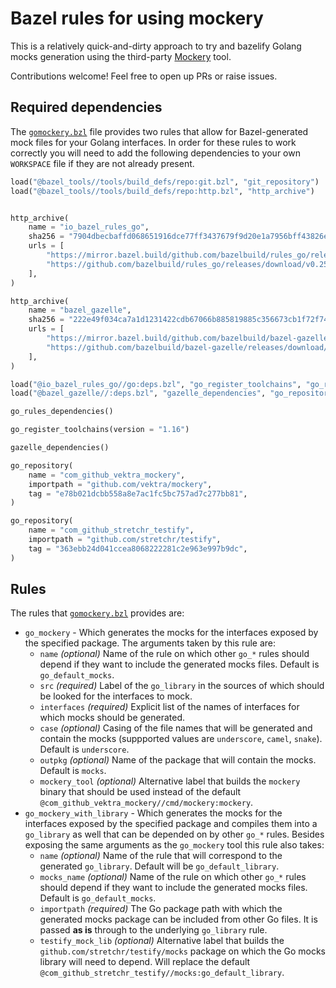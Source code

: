 # Bazel rules for using mockery

This is a relatively quick-and-dirty approach to try and bazelify Golang mocks generation using the
third-party [Mockery](https://github.com/vektra/mockery) tool.

Contributions welcome! Feel free to open up PRs or raise issues.

## Required dependencies

The [`gomockery.bzl`](./gomockery.bzl) file provides two rules that allow for Bazel-generated mock
files for your Golang interfaces. In order for these rules to work correctly you will need to add
the following dependencies to your own `WORKSPACE` file if they are not already present.

```python
load("@bazel_tools//tools/build_defs/repo:git.bzl", "git_repository")
load("@bazel_tools//tools/build_defs/repo:http.bzl", "http_archive")


http_archive(
    name = "io_bazel_rules_go",
    sha256 = "7904dbecbaffd068651916dce77ff3437679f9d20e1a7956bff43826e7645fcc",
    urls = [
        "https://mirror.bazel.build/github.com/bazelbuild/rules_go/releases/download/v0.25.1/rules_go-v0.25.1.tar.gz",
        "https://github.com/bazelbuild/rules_go/releases/download/v0.25.1/rules_go-v0.25.1.tar.gz",
    ],
)

http_archive(
    name = "bazel_gazelle",
    sha256 = "222e49f034ca7a1d1231422cdb67066b885819885c356673cb1f72f748a3c9d4",
    urls = [
        "https://mirror.bazel.build/github.com/bazelbuild/bazel-gazelle/releases/download/v0.22.3/bazel-gazelle-v0.22.3.tar.gz",
        "https://github.com/bazelbuild/bazel-gazelle/releases/download/v0.22.3/bazel-gazelle-v0.22.3.tar.gz",
    ],
)

load("@io_bazel_rules_go//go:deps.bzl", "go_register_toolchains", "go_rules_dependencies")
load("@bazel_gazelle//:deps.bzl", "gazelle_dependencies", "go_repository")

go_rules_dependencies()

go_register_toolchains(version = "1.16")

gazelle_dependencies()

go_repository(
    name = "com_github_vektra_mockery",
    importpath = "github.com/vektra/mockery",
    tag = "e78b021dcbb558a8e7ac1fc5bc757ad7c277bb81",
)

go_repository(
    name = "com_github_stretchr_testify",
    importpath = "github.com/stretchr/testify",
    tag = "363ebb24d041ccea8068222281c2e963e997b9dc",
)
```

## Rules

The rules that [`gomockery.bzl`](./gomockery.bzl) provides are:

- `go_mockery` - Which generates the mocks for the interfaces exposed by the specified package. The
    arguments taken by this rule are:
    - `name` _(optional)_ Name of the rule on which other `go_*` rules should depend if they want
        to include the generated mocks files. Default is `go_default_mocks`.
    - `src` _(required)_ Label of the `go_library` in the sources of which should be looked for the
        interfaces to mock.
    - `interfaces` _(required)_ Explicit list of the names of interfaces for which mocks should be
        generated.
    - `case` _(optional)_ Casing of the file names that will be generated and contain the mocks
        (suppported values are `underscore`, `camel`, `snake`). Default is `underscore`.
    - `outpkg` _(optional)_ Name of the package that will contain the mocks. Default is `mocks`.
    - `mockery_tool` _(optional)_ Alternative label that builds the `mockery` binary that should be
        used instead of the default `@com_github_vektra_mockery//cmd/mockery:mockery`.
- `go_mockery_with_library` - Which generates the mocks for the interfaces exposed by the specified
    package and compiles them into a `go_library` as well that can be depended on by other `go_*`
    rules. Besides exposing the same arguments as the `go_mockery` tool this rule also takes:
    - `name` _(optional)_ Name of the rule that will correspond to the generated `go_library`.
        Default will be `go_default_library`.
    - `mocks_name` _(optional)_ Name of the rule on which other `go_*` rules should depend if they
        want to include the generated mocks files. Default is `go_default_mocks`.
    - `importpath` _(required)_ The Go package path with which the generated mocks package can be
        included from other Go files. It is passed **as is** through to the underlying `go_library`
        rule.
    - `testify_mock_lib` _(optional)_ Alternative label that builds the
        `github.com/stretchr/testify/mocks` package on which the Go mocks library will need to
        depend. Will replace the default `@com_github_stretchr_testify//mocks:go_default_library`.
